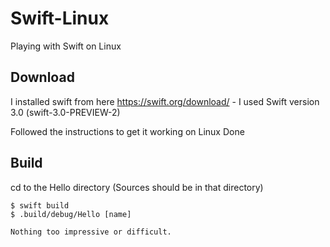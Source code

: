 # Swift-Linux
Playing with Swift on Linux

## Download
I installed swift from here
https://swift.org/download/ - I used Swift version 3.0 (swift-3.0-PREVIEW-2)

Followed the instructions to get it working on Linux
Done

## Build
cd to the Hello directory (Sources should be in that directory)
```
$ swift build
$ .build/debug/Hello [name]

Nothing too impressive or difficult. 
